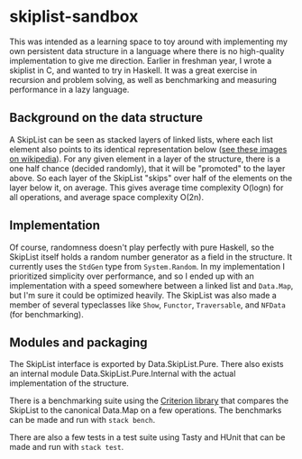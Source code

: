 # skiplist-sandbox

This was intended as a learning space to toy around with implementing my own persistent data structure in a language where there is no high-quality implementation to give me direction. Earlier in freshman year, I wrote a skiplist in C, and wanted to try in Haskell. It was a great exercise in recursion and problem solving, as well as benchmarking and measuring performance in a lazy language.


## Background on the data structure
A SkipList can be seen as stacked layers of linked lists, where each list element also points to its identical representation below ([see these images on wikipedia](https://en.wikipedia.org/wiki/Skip_list#Description)). For any given element in a layer of the structure, there is a one half chance (decided randomly), that it will be "promoted" to the layer above. So each layer of the SkipList "skips" over half of the elements on the layer below it, on average. This gives average time complexity O(logn) for all operations, and average space complexity O(2n).

## Implementation
Of course, randomness doesn't play perfectly with pure Haskell, so the SkipList itself holds a random number generator as a field in the structure. It currently uses the `StdGen` type from `System.Random`. In my implementation I prioritized simplicity over performance, and so I ended up with an implementation with a speed somewhere between a linked list and `Data.Map`, but I'm sure it could be optimized heavily. The SkipList was also made a member of several typeclasses like `Show`, `Functor`, `Traversable`, and `NFData` (for benchmarking).

## Modules and packaging
The SkipList interface is exported by Data.SkipList.Pure. There also exists an internal module Data.SkipList.Pure.Internal with the actual implementation of the structure.

There is a benchmarking suite using the [Criterion library](https://hackage.haskell.org/package/criterion) that compares the SkipList to the canonical Data.Map on a few operations. The benchmarks can be made and run with `stack bench`.

There are also a few tests in a test suite using Tasty and HUnit that can be made and run with `stack test`.
